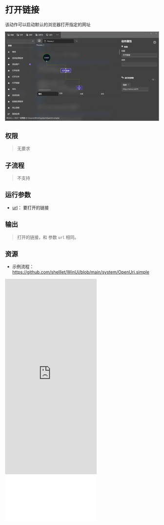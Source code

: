 # 打开链接 
该动作可以启动默认的浏览器打开指定的网址

![OpenUrl](./images/08.png ':size=90%')

## 权限
> 无要求


## 子流程

> 不支持

## 运行参数

* [url](./types/Url.md)： 要打开的链接

## 输出

> 打开的链接，和 参数 `url` 相同。

## 资源

* 示例流程：https://github.com/shelllet/WinUi/blob/main/system/OpenUri.simple

<iframe type="text/html" height="640px" src="https://www.youtube.com/embed/vhmTjR990yU" frameborder="0"></iframe>

<iframe src="//player.bilibili.com/player.html?bvid=BV1ya4y1A7wc&page=1&autoplay=0” height='640px' scrolling="no" frameborder="no" framespacing="0" allowfullscreen="true"></iframe>

